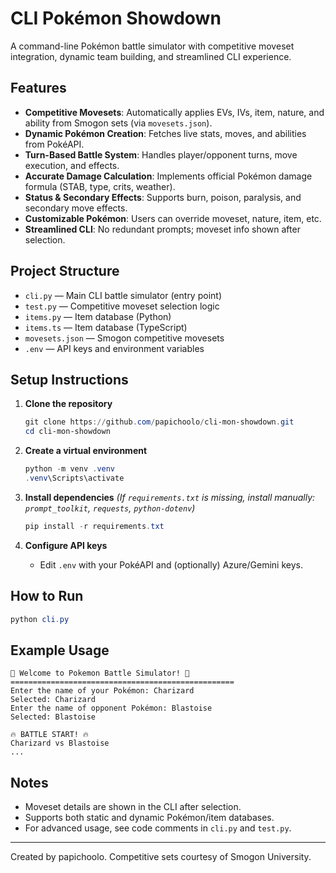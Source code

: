 # CLI Pokémon Showdown

A command-line Pokémon battle simulator with competitive moveset integration, dynamic team building, and streamlined CLI experience.

## Features

- **Competitive Movesets**: Automatically applies EVs, IVs, item, nature, and ability from Smogon sets (via `movesets.json`).
- **Dynamic Pokémon Creation**: Fetches live stats, moves, and abilities from PokéAPI.
- **Turn-Based Battle System**: Handles player/opponent turns, move execution, and effects.
- **Accurate Damage Calculation**: Implements official Pokémon damage formula (STAB, type, crits, weather).
- **Status & Secondary Effects**: Supports burn, poison, paralysis, and secondary move effects.
- **Customizable Pokémon**: Users can override moveset, nature, item, etc.
- **Streamlined CLI**: No redundant prompts; moveset info shown after selection.

## Project Structure

- `cli.py` — Main CLI battle simulator (entry point)
- `test.py` — Competitive moveset selection logic
- `items.py` — Item database (Python)
- `items.ts` — Item database (TypeScript)
- `movesets.json` — Smogon competitive movesets
- `.env` — API keys and environment variables

## Setup Instructions

1. **Clone the repository**
   ```powershell
   git clone https://github.com/papichoolo/cli-mon-showdown.git
   cd cli-mon-showdown
   ```

2. **Create a virtual environment**
   ```powershell
   python -m venv .venv
   .venv\Scripts\activate
   ```

3. **Install dependencies**
   *(If `requirements.txt` is missing, install manually: `prompt_toolkit`, `requests`, `python-dotenv`)*
   ```powershell
   pip install -r requirements.txt
   ```

4. **Configure API keys**
   - Edit `.env` with your PokéAPI and (optionally) Azure/Gemini keys.

## How to Run

```powershell
python cli.py
```

## Example Usage

```
🌟 Welcome to Pokemon Battle Simulator! 🌟
==================================================
Enter the name of your Pokémon: Charizard
Selected: Charizard
Enter the name of opponent Pokémon: Blastoise
Selected: Blastoise

🔥 BATTLE START! 🔥
Charizard vs Blastoise
...
```

## Notes
- Moveset details are shown in the CLI after selection.
- Supports both static and dynamic Pokémon/item databases.
- For advanced usage, see code comments in `cli.py` and `test.py`.

---
Created by papichoolo. Competitive sets courtesy of Smogon University.
